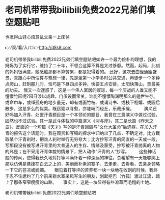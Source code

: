 # 老司机带带我bilibili免费2022兄弟们填空题贴吧
也搅得山娃心烦意乱父亲一上床爸

👉/观/看/入/口👉http://d8s8.com

老司机带带我bilibili免费2022兄弟们填空题贴吧如许一个最为俭朴的理想，我的妈妈为了实行它，维持了二十年，不领会这算不算是太过侈靡。然而，起码，此刻的妈妈很满意，她感触那都不算劳累，都是犯得着的。
	还好，这次去曲径通幽盛景，真跟心中所估算与豫想一律，先是坐第一小学多时公共交通，再徒步一个多钟点爬山，赶到那儿时，恰巧是下昼四点多钟，快要五点安排，太阳快落山，景最美的功夫。
我又一次迷惑了，这是一个伟人寓居的寰球，每一个厌战的人谁又能不憧憬竹园呢?园日涉以成趣，门虽设而常关。谁能不憧憬陶渊明那么的遁世生存。或命巾车，或绰孤舟的地步虽无，却有或画竹枝、或诵诗书、或枝下相嬉、或园后散步，这是多么的优美。既窈窕以寻壑，亦陡峭而经丘，乐哉乐哉。
　　演义还好吗加入汗青、处置汗青题目是一个本领论的题目，我曾在三篇演义中做过试验，固然也不过试验。其一是武斗体裁的中篇演义《河与岸》，其二是长篇《昨天之岛》，反面的一个短篇《天才》写的是汗青回顾与“文化大革命”后遗症。在加入汗青的报告这个话题时，我在观赏和写稿的探求中归纳出了几点，不确定对。比方截取某个汗青刹时，把谁人刹时举行无穷夸大；比方抄写汗青的简直的一天或一段，写那段没有被写进汗青里的大普遍人的生存、情绪及蒙受，抄写被汗青抛离的人物的凡是；在不采用汗青体裁的情景下，把人动作“汗青的人”抄写。
　　这些神话般的传闻，使得我长久地对打等坪满怀着一种深远的神往，总希望有一天能够爬上那块仿佛是悬挂在白云之上的，美丽而朴素的寨子，去走走，去看看，去亲身领略一下它的苍凉或妩媚。　　眼见着打等坪的苦荞都一块一块地在收割的时候，我终于忍不住邀约了几个前来锁水寨采风写生的朋友，划起挖巴（竹筏）渡过江流，踏上了那条窄窄瘦瘦的山路。　　事实上，这是一块显得有些潦草而毛糙的土地。

老司机带带我bilibili免费2022兄弟们填空题贴吧
